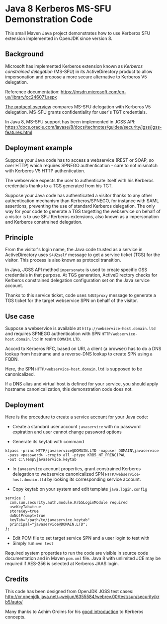 # Java 8 Kerberos MS-SFU Demonstration Code

This small Maven Java project demonstrates how to use Kerberos SFU extension
implemented in OpenJDK since version 8.

## Background

Microsoft has implemented Kerberos extension known as _Kerberos constrained
delegation_ (MS-SFU) in its ActiveDirectory product to allow impersonation and
propose a more secure alternative to Kerberos V5 delegation.

Reference documentation: https://msdn.microsoft.com/en-us/library/cc246071.aspx

[The protocol overview](https://msdn.microsoft.com/en-us/library/cc246080.aspx)
compares MS-SFU delegation with Kerberos V5 delegation. MS-SFU grants
confidentiality for user's TGT credentials.

In Java 8, MS-SFU support has been implemented in JGSS API:
https://docs.oracle.com/javase/8/docs/technotes/guides/security/jgss/jgss-features.html

## Deployment example

Suppose your Java code has to access a webservice (REST or SOAP, so over HTTP)
which requires SPNEGO authentication - care to not mismatch with Kerberos V5
HTTP authentication.

The webservice expects the user to authenticate itself with his Kerberos
credentials thanks to a TGS generated from his TGT.

Suppose your Java code has authenticated a visitor thanks to any other
authentication mechanism than Kerberos/SPNEGO, for instance with SAML
assertions, preventing the use of standard Kerberos delegation. The only way
for your code to generate a TGS targetting the webservice on behalf of a
visitor is to use SFU Kerberos extensions, also known as a impersonation and
Kerberos constrained delegation.

## Principle

From the visitor's login name, the Java code trusted as a service in
ActiveDirectory uses `S4U2self` message to get a service ticket (TGS) for the
visitor. This process is also known as protocol transition.

In Java, JGSS API method `impersonate` is used to create specific GSS
credentials in that purpose. At TGS generation, ActiveDirectory checks for
Kerberos constrained delegation configuration set on the Java service account.

Thanks to this service ticket, code uses `S4U2proxy` message to generate a TGS
ticket for the target webservice SPN on behalf of the visitor.

## Use case

Suppose a webservice is available at `http://webservice-host.domain.ltd` and
requires SPNEGO authentication with SPN `HTTP/webservice-host.domain.ltd` in
realm `DOMAIN.LTD`.

Accord to Kerberos RFC, based on URI, a client (a browser) has to do a DNS
lookup from hostname and a reverse-DNS lookup to create SPN using a FQDN.

Here, the SPN `HTTP/webservice-host.domain.ltd` is supposed to be
canonicalized.

If a DNS alias and virtual host is defined for your service, you should apply
hostname canonicalization, this demonstration code does not.

## Deployment

Here is the procedure to create a service account for your Java code:

* Create a standard user account `javaservice` with no password expiration and
   user cannot change password options

* Generate its keytab with command

```
ktpass -princ HTTP/javaservice@DOMAIN.LTD -mapuser DOMAIN\javaservice
 -pass <password> -crypto all -ptype KRB5_NT_PRINCIPAL
 -out C:\Temp\javaservice.keytab
```

* In `javaservice` account properties, grant constrained Kerberos delegation to
   webservice canonicalized SPN `HTTP/webservice-host.domain.ltd` by looking
   its corresponding service account.

* Copy keytab on your system and edit template `java.login.config`

```
service {
  com.sun.security.auth.module.Krb5LoginModule required
  useKeyTab=true
  storeKey=true
  doNotPrompt=true
  keyTab="/path/to/javaservice.keytab"
  principal="javaservice@DOMAIN.LTD";
};
```

* Edit POM file to set target service SPN and a user login to test with
* Simply run `mvn test`

Required system properties to run the code are visible in source code
documentation and in Maven `pom.xml` file. Java 8 with unlimited JCE may be
required if AES-256 is selected at Kerberos JAAS login.

## Credits

This code has been designed from OpenJDK JGSS test cases:
http://cr.openjdk.java.net/~weijun/6355584/webrev.00/test/sun/security/krb5/auto/

Many thanks to Achim Grolms for his [good introduction](http://grolmsnet.de/kerbtut/)
to Kerberos concepts.
